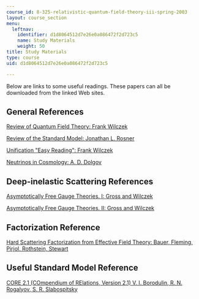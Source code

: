 ```yaml
---
course_id: 8-325-relativistic-quantum-field-theory-iii-spring-2003
layout: course_section
menu:
  leftnav:
    identifier: d1d8064512d7e26e0a086472f2d723c5
    name: Study Materials
    weight: 50
title: Study Materials
type: course
uid: d1d8064512d7e26e0a086472f2d723c5

---
```


Below are links to some useful readings. These papers can all be downloaded from the linked Web sites.

General References
------------------

[Review of Quantum Field Theory: Frank Wilczek](http://de.arxiv.org/abs/hep-th/9803075)

[Review of the Standard Model: Jonathan L. Rosner](http://de.arxiv.org/abs/hep-ph/0108195)

[Unification "Easy Reading": Frank Wilczek](http://de.arxiv.org/abs/hep-ph/0101187)

[Neutrinos in Cosmology: A. D. Dolgov](http://de.arxiv.org/abs/hep-ph/0202122)

Deep-inelastic Scattering References
------------------------------------

[Asymptotically Free Gauge Theories. I: Gross and Wilczek](http://prd.aps.org/abstract/PRD/v8/i10/p3633_1)

[Asymptotically Free Gauge Theories. II: Gross and Wilczek](http://prd.aps.org/abstract/PRD/v9/i4/p980_1)

Factorization Reference
-----------------------

[Hard Scattering Factorization from Effective Field Theory: Bauer, Fleming, Pirjol, Rothstein, Stewart](http://de.arxiv.org/abs/hep-ph/0201180)

Useful Standard Model Reference
-------------------------------

[CORE 2.1 (COmpendium of RElations, Version 2.1) V. I. Borodulin, R. N. Rogalyov, S. R. Slabospitsky](http://de.arxiv.org/abs/hep-ph/9507456)